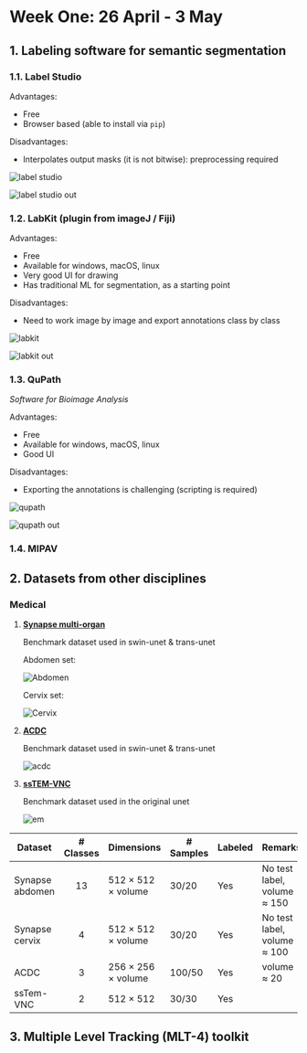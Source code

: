 <h1>Week One: 26 April - 3 May</h1>

## 1. Labeling software for semantic segmentation

### 1.1. Label Studio
Advantages:
- Free
- Browser based (able to install via `pip`)

Disadvantages:
- Interpolates output masks (it is not bitwise): preprocessing required

![label studio](resources/week_1/label_studio_ui.png)  

![label studio out](resources/week_1/label_studio_out.png)  

### 1.2. LabKit (plugin from imageJ / Fiji)
Advantages:
- Free
- Available for windows, macOS, linux
- Very good UI for drawing
- Has traditional ML for segmentation, as a starting point

Disadvantages:
- Need to work image by image and export annotations class by class

![labkit](resources/week_1/labkit_ui.png)  

![labkit out](resources/week_1/labkit_out.png)  

### 1.3. QuPath
*Software for Bioimage Analysis*

Advantages:
- Free
- Available for windows, macOS, linux
- Good UI

Disadvantages:
- Exporting the annotations is challenging (scripting is required)

![qupath](resources/week_1/qupath_ui.png)  

![qupath out](resources/week_1/qupath_out.png)  

### 1.4. MIPAV

## 2. Datasets from other disciplines

### Medical
1. **<a href="https://www.synapse.org/#!Synapse:syn3193805/wiki/217789" target="_blank">Synapse multi-organ</a>**

    Benchmark dataset used in swin-unet & trans-unet
    
    Abdomen set:

    ![Abdomen](resources/week_1/synapse_abdomen_1.png)    

    Cervix set:

    ![Cervix](resources/week_1/synapse_cervix_1.png)


2. **<a href="https://humanheart-project.creatis.insa-lyon.fr/database/#collection/637218c173e9f0047faa00fb/folder/637218e573e9f0047faa00fc" target="_blank">ACDC</a>**

    Benchmark dataset used in swin-unet & trans-unet

    ![acdc](resources/week_1/acdc_1.png)
    
3. **<a href="https://downloads.imagej.net/ISBI-2012-challenge.zip" target="_blank">ssTEM-VNC</a>**

    Benchmark dataset used in the original unet

    ![em](resources/week_1/EM.png)

| Dataset | # Classes | Dimensions | # Samples | Labeled | Remarks
|---------|:---------:|---------|---------|---------|---------|
| Synapse abdomen | 13 |512 × 512 × volume|30/20| Yes |No test label, volume ≈ 150|
| Synapse cervix | 4 |512 × 512 × volume|30/20| Yes |No test label, volume ≈ 100|
| ACDC |3|256 × 256 × volume|100/50| Yes |volume ≈ 20|
| ssTem-VNC | 2 |512 × 512|30/30| Yes ||

## 3. Multiple Level Tracking (MLT-4) toolkit
